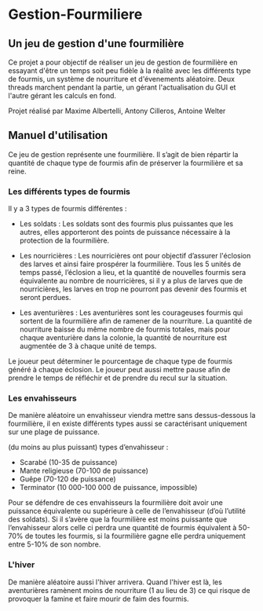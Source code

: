 # Gestion-Fourmiliere

## Un jeu de gestion d'une fourmilière

Ce projet a pour objectif de réaliser un jeu de gestion de fourmilière en essayant d'être un temps soit peu fidèle à la réalité avec les différents type de fourmis, un système de nourriture et d'évenements aléatoire. Deux threads marchent pendant la partie, un gérant l'actualisation du GUI et l'autre gérant les calculs en fond.

Projet réalisé par Maxime Albertelli, Antony Cilleros, Antoine Welter

## Manuel d'utilisation

Ce jeu de gestion représente une fourmilière. Il s’agit de bien répartir la quantité de chaque type de fourmis afin de préserver la fourmilière et sa reine.

### Les différents types de fourmis

Il y a 3 types de fourmis différentes : 

- Les soldats : Les soldats sont des fourmis plus puissantes que les autres, elles apporteront des points de puissance nécessaire à la protection de la fourmilière.

- Les nourricières : Les nourricières ont pour objectif d’assurer l'éclosion des larves et ainsi faire prospérer la fourmilière. Tous les 5 unités de temps passé, l’éclosion a lieu, et la quantité de nouvelles fourmis sera équivalente au nombre de nourricières, si il y a plus de larves que de nourricières, les larves en trop ne pourront pas devenir des fourmis et seront perdues.

- Les aventurières : Les aventurières sont les courageuses fourmis qui sortent de la fourmilière afin de ramener de la nourriture. La quantité de nourriture baisse du même nombre de fourmis totales, mais pour chaque aventurière dans la colonie, la quantité de nourriture est augmentée de 3 à chaque unité de temps.

Le joueur peut déterminer le pourcentage de chaque type de fourmis généré à chaque éclosion.
Le joueur peut aussi mettre pause afin de prendre le temps de réfléchir et de prendre du recul sur la situation.

### Les envahisseurs

De manière aléatoire un envahisseur viendra mettre sans dessus-dessous la fourmilière, il en existe différents types aussi se caractérisant uniquement sur une plage de puissance.

(du moins au plus puissant) types d’envahisseur : 

- Scarabé (10-35 de puissance)
- Mante religieuse (70-100 de puissance)
- Guêpe (70-120 de puissance)
- Terminator (10 000-100 000 de puissance, impossible)

Pour se défendre de ces envahisseurs la fourmilière doit avoir une puissance équivalente ou supérieure à celle de l’envahisseur (d’où l’utilité des soldats). Si il s’avère que la fourmilière est moins puissante que l’envahisseur alors celle ci perdra une quantité de fourmis équivalent à 50-70% de toutes les fourmis, si la fourmilière gagne elle perdra uniquement entre 5-10% de son nombre.

### L'hiver

De manière aléatoire aussi l'hiver arrivera. Quand l'hiver est là, les aventurières ramènent moins de nourriture (1 au lieu de 3) ce qui risque de provoquer la famine et faire mourir de faim des fourmis.
